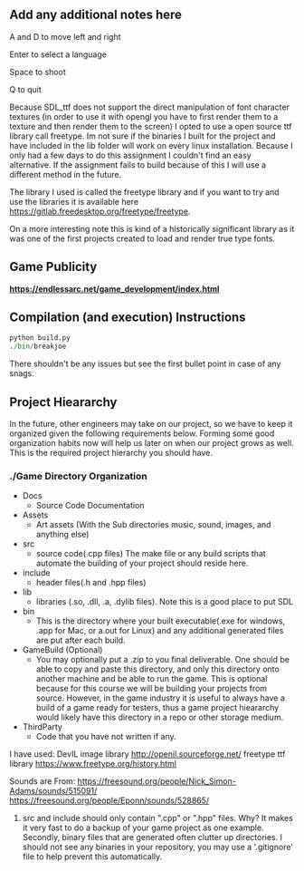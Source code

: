 ## Add any additional notes here

A and D to move left and right

Enter to select a language

Space to shoot

Q to quit

Because SDL_ttf does not support the direct manipulation of font character textures 
(in order to use it with opengl you have to first render them to a texture and then render them to the screen) 
I opted to use a open source ttf library call freetype.
Im not sure if the binaries I built for the project and have included in the lib folder will work on every linux installation. 
Because I only had a few days to do this assignment I couldn't find an easy alternative. 
If the assignment fails to build because of this I will use a different method in the future.

The library I used is called the freetype library and if you want to try and use the libraries it is available here https://gitlab.freedesktop.org/freetype/freetype.

On a more interesting note this is kind of a historically significant library as it was one of the first projects created to load and render true type fonts.


## Game Publicity

**https://endlessarc.net/game_development/index.html**

## Compilation (and execution) Instructions

```python
python build.py
./bin/breakjoe
```
There shouldn't be any issues but see the first bullet point in case of any snags.

## Project Hieararchy

In the future, other engineers may take on our project, so we have to keep it organized given the following requirements below. Forming some good organization habits now will help us later on when our project grows as well. This is the required project hierarchy you should have.

### ./Game Directory Organization

- Docs 
    - Source Code Documentation
- Assets
    - Art assets (With the Sub directories music, sound, images, and anything else)
- src
    - source code(.cpp files) The make file or any build scripts that automate the building of your project should reside here.
- include
    - header files(.h and .hpp files)
- lib
    - libraries (.so, .dll, .a, .dylib files). Note this is a good place to put SDL
- bin
    - This is the directory where your built executable(.exe for windows, .app for Mac, or a.out for Linux) and any additional generated files are put after each build.
- GameBuild (Optional)
    - You may optionally put a .zip to you final deliverable. One should be able to copy and paste this directory, and only this directory onto another machine and be able to run the game. This is optional because for this course we will be building your projects from source. However, in the game industry it is useful to always have a build of a game ready for testers, thus a game project hieararchy would likely have this directory in a repo or other storage medium.
- ThirdParty
    - Code that you have not written if any.

I have used:
DevIL image library http://openil.sourceforge.net/
freetype ttf library https://www.freetype.org/history.html

Sounds are From:
https://freesound.org/people/Nick_Simon-Adams/sounds/515091/
https://freesound.org/people/Eponn/sounds/528865/

1. src and include should only contain ".cpp" or ".hpp" files. Why? It makes it very fast to do a backup of your game project as one example. Secondly, binary files that are generated often clutter up directories. I should not see any binaries in your repository, you may use a '.gitignore' file to help prevent this automatically. 
